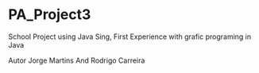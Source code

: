 # PA_Project3
 School Project using Java Sing, First Experience with grafic programing in Java

Autor Jorge Martins And Rodrigo Carreira
